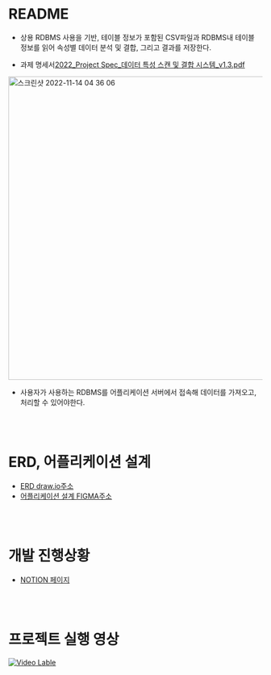 # README


- 상용 RDBMS 사용을 기반, 테이블 정보가 포함된 CSV파일과 RDBMS내 테이블 정보를 읽어 속성별 데이터 분석 및 결합, 그리고 결과를 저장한다.

- 과제 명세서[2022_Project Spec_데이터 특성 스캔 및 결합 시스템_v1.3.pdf](https://github.com/PreswotLab/preswotlab/files/11172654/2022_Project.Spec_._v1.3.pdf)


<img width="602" alt="스크린샷 2022-11-14 04 36 06" src="https://user-images.githubusercontent.com/76278794/201540731-4bbf099f-0a0d-4895-9716-50f3cdb81cea.png">


- 사용자가 사용하는 RDBMS를 어플리케이션 서버에서 접속해 데이터를 가져오고, 처리할 수 있어야한다.

<br><br>


# ERD, 어플리케이션 설계

- [ERD draw.io주소](https://app.diagrams.net/#G1LRr4lm1vPxAzDa0EtKj__dLdfWPjqceY)
- [어플리케이션 설계 FIGMA주소](https://www.figma.com/file/lG1cgOmjEUdG93dtsv0yUN/Preswot-Lab?node-id=0%3A1&t=adcsKAZWNKbubu0x-0)

<br><br>

# 개발 진행상황

- [NOTION 페이지](https://glittery-mail-bd8.notion.site/PRESWOT-b15c5156e667424ab8a0b7f5008cf0af)

<br><br>

# 프로젝트 실행 영상

[![Video Lable](https://user-images.githubusercontent.com/76278794/230441568-06d60b16-66f6-4e2c-80ff-7f726afbdd9c.png)](https://www.youtube.com/watch?v=DZMiSqOGie8)
